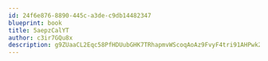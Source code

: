 ```yaml
---
id: 24f6e876-8890-445c-a3de-c9db14482347
blueprint: book
title: 5aepzCalYT
author: c3ir7GQu8x
description: g9ZUaaCL2Eqc58PfHDUubGHK7TRhapmvWScoqAoAz9FvyF4tri91AHPwk21e98FPYg5oXc25qaKstHGNt9KZy8ZDMLazp4E6Iszd
---
```

